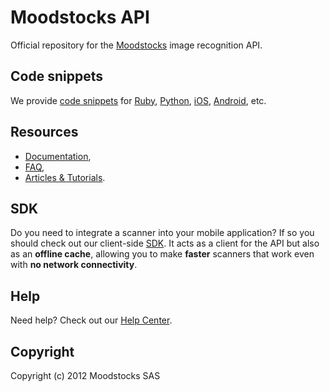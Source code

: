 # Moodstocks API

Official repository for the [Moodstocks](http://www.moodstocks.com/) image recognition API.

## Code snippets

We provide [code snippets](https://github.com/Moodstocks/moodstocks-api/tree/master/moodstocks-api) for [Ruby](https://github.com/Moodstocks/moodstocks-api/blob/master/moodstocks-api/msapi.rb), [Python](https://github.com/Moodstocks/moodstocks-api/blob/master/moodstocks-api/msapi.py), [iOS](https://github.com/Moodstocks/moodstocks-api/tree/master/moodstocks-api/msapi-iphone), [Android](https://github.com/Moodstocks/moodstocks-api/tree/master/moodstocks-api/msapi-android), etc.

## Resources

*   [Documentation](https://github.com/Moodstocks/moodstocks-api/wiki/api-v2-doc),
*   [FAQ](https://github.com/Moodstocks/moodstocks-api/wiki/faq),
*   [Articles & Tutorials](https://github.com/Moodstocks/moodstocks-api/wiki/articles).

## SDK

Do you need to integrate a scanner into your mobile application? If so you should check out our client-side [SDK](https://github.com/Moodstocks/moodstocks-sdk). It acts as a client for the API but also as an **offline cache**, allowing you to make **faster** scanners that work even with **no network connectivity**.

## Help

Need help? Check out our [Help Center](http://help.moodstocks.com/).

## Copyright

Copyright (c) 2012 Moodstocks SAS
